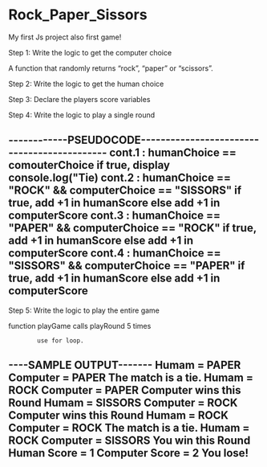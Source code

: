 # Rock_Paper_Sissors
My first Js project
also first game!

Step 1: Write the logic to get the computer choice

A function that randomly returns “rock”, “paper” or “scissors”.

Step 2: Write the logic to get the human choice

Step 3: Declare the players score variables

Step 4: Write the logic to play a single round

<!-- ------------------------------------------------------------------------------------------------- -->
<!-- #       human               computer            output          logic          hScore      cScore -->
<!-- ------------------------------------------------------------------------------------------------- -->
<!-- 1        rock                  rock              draw             0               0          0    -->
<!-- 2        paper                 rock              computer         1               1          0    -->
<!-- 3        sissors               rock              computer         1               0          1    -->
<!-- 4        rock                  paper             human            1               0          1    -->
<!-- 5        paper                 paper             draw             0               0          0    -->
<!-- 6        sissors               paper             human            1               1          0    -->
<!-- 7        rock                  sissors           human            1               1          0    -->
<!-- 8        paper                 sissors           computer         1               0          1    -->
<!-- 9        sissors               sissors           draw             0               0          0    -->


------------PSEUDOCODE--------------------------------------------
cont.1 : humanChoice == comouterChoice
                if      true, display console.log("Tie)
cont.2 : humanChoice == "ROCK" && computerChoice == "SISSORS"
                if      true, add +1 in humanScore
                else    add +1 in computerScore
cont.3 : humanChoice == "PAPER" && computerChoice == "ROCK"
                if      true, add +1 in humanScore
                else    add +1 in computerScore
cont.4 : humanChoice == "SISSORS" && computerChoice == "PAPER"
                if      true, add +1 in humanScore
                else    add +1 in computerScore
-------------------------------------------------------------------

Step 5: Write the logic to play the entire game

function playGame
            calls playRound 5 times
            
            use for loop.


----SAMPLE OUTPUT-------
Humam       = PAPER
Computer    = PAPER
The match is a tie.
Humam       = ROCK
Computer    = PAPER
Computer wins this Round
Humam       = SISSORS
Computer    = ROCK
Computer wins this Round
Humam       = ROCK
Computer    = ROCK
The match is a tie.
Humam       = ROCK
Computer    = SISSORS
You win this Round
Human Score         = 1
Computer Score      = 2
You lose!
----------------------------